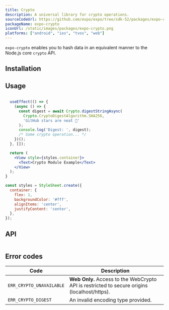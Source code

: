 ```yaml
---
title: Crypto
description: A universal library for crypto operations.
sourceCodeUrl: https://github.com/expo/expo/tree/sdk-52/packages/expo-crypto
packageName: expo-crypto
iconUrl: /static/images/packages/expo-crypto.png
platforms: ["android", "ios", "tvos", "web"]
---
```


`expo-crypto` enables you to hash data in an equivalent manner to the Node.js core `crypto` API.

## Installation

## Usage

```jsx

  useEffect(() => {
    (async () => {
      const digest = await Crypto.digestStringAsync(
        Crypto.CryptoDigestAlgorithm.SHA256,
        'GitHub stars are neat 🌟'
      );
      console.log('Digest: ', digest);
      /* Some crypto operation... */
    })();
  }, []);

  return (
    <View style={styles.container}>
      <Text>Crypto Module Example</Text>
    </View>
  );
}

const styles = StyleSheet.create({
  container: {
    flex: 1,
    backgroundColor: '#fff',
    alignItems: 'center',
    justifyContent: 'center',
  },
});
```

## API

```js

```

## Error codes

| Code                     | Description                                                                                  |
| ------------------------ | -------------------------------------------------------------------------------------------- |
| `ERR_CRYPTO_UNAVAILABLE` | **Web Only.** Access to the WebCrypto API is restricted to secure origins (localhost/https). |
| `ERR_CRYPTO_DIGEST`      | An invalid encoding type provided.                                                           |